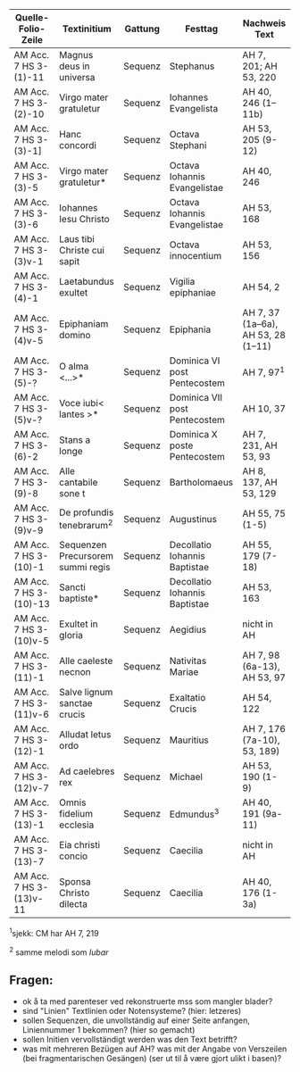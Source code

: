 | Quelle-Folio-Zeile | Textinitium | Gattung | Festtag | Nachweis Text |
|--|--|--|--|--|
|AM Acc. 7 HS 3-(1)-11| Magnus deus in universa | Sequenz | Stephanus | AH 7, 201; AH 53, 220 |
|AM Acc. 7 HS 3-(2)-10| Virgo mater gratuletur | Sequenz | Iohannes Evangelista | AH 40, 246 (1–11b) |
|AM Acc. 7 HS 3-(3)-1]| Hanc concordi | Sequenz | Octava Stephani | AH 53, 205 (9-12) |
|AM Acc. 7 HS 3-(3)-5| Virgo mater gratuletur* | Sequenz | Octava Iohannis Evangelistae |AH 40, 246 |
|AM Acc. 7 HS 3-(3)-6| Iohannes Iesu Christo | Sequenz | Octava Iohannis Evangelistae | AH 53, 168 |
|AM Acc. 7 HS 3-(3)v-1| Laus tibi Christe cui sapit| Sequenz | Octava innocentium | AH 53, 156 |
|AM Acc. 7 HS 3-(4)-1| Laetabundus exultet | Sequenz | Vigilia epiphaniae | AH 54, 2 |
|AM Acc. 7 HS 3-(4)v-5| Epiphaniam domino | Sequenz | Epiphania | AH 7, 37 (1a–6a), AH 53, 28 (1–11) |
|AM Acc. 7 HS 3-(5)-?| O alma <...>* | Sequenz | Dominica VI post Pentecostem | AH 7, 97<sup>1</sup> |
|AM Acc. 7 HS 3-(5)v-?| Voce iubi< lantes >* | Sequenz | Dominica VII post Pentecostem | AH 10, 37 |
|AM Acc. 7 HS 3-(6)-2| Stans a longe | Sequenz | Dominica X poste Pentecostem | AH 7, 231, AH 53, 93 |
|AM Acc. 7 HS 3-(9)-8| Alle cantabile sone t| Sequenz | Bartholomaeus | AH 8, 137, AH 53, 129 |
|AM Acc. 7 HS 3-(9)v-9| De profundis tenebrarum<sup>2</sup> | Sequenz | Augustinus | AH 55, 75 (1-5) |
|AM Acc. 7 HS 3-(10)-1| Sequenzen Precursorem summi regis | Sequenz | Decollatio Iohannis Baptistae | AH 55, 179 (7-18) |
|AM Acc. 7 HS 3-(10)-13| Sancti baptiste* | Sequenz | Decollatio Iohannis Baptistae | AH 53, 163 |
|AM Acc. 7 HS 3-(10)v-5| Exultet in gloria | Sequenz | Aegidius | nicht in AH |
|AM Acc. 7 HS 3-(11)-1| Alle caeleste necnon | Sequenz | Nativitas Mariae | AH 7, 98 (6a-13), AH 53, 97 |
|AM Acc. 7 HS 3-(11)v-6| Salve lignum sanctae crucis | Sequenz | Exaltatio Crucis | AH 54, 122 |
|AM Acc. 7 HS 3-(12)-1| Alludat letus ordo | Sequenz | Mauritius | AH 7, 176 (7a-10), 53, 189) |
|AM Acc. 7 HS 3-(12)v-7| Ad caelebres rex | Sequenz | Michael | AH 53, 190 (1-9) |
|AM Acc. 7 HS 3-(13)-1| Omnis fidelium ecclesia | Sequenz | Edmundus<sup>3</sup> | AH 40, 191 (9a-11) |
|AM Acc. 7 HS 3-(13)-7| Eia christi concio | Sequenz | Caecilia | nicht in AH |
|AM Acc. 7 HS 3-(13)v-11| Sponsa Christo dilecta | Sequenz | Caecilia | AH 40, 176 (1-3a) |   


<sup>1</sup>sjekk: CM har AH 7, 219
    
<sup>2</sup> samme melodi som <i>Iubar</i>
    
    
## Fragen:

- ok å ta med parenteser ved rekonstruerte mss som mangler blader?
- sind "Linien" Textlinien oder Notensysteme? (hier: letzeres)
- sollen Sequenzen, die unvollständig auf einer Seite anfangen, Liniennummer 1 bekommen? (hier so gemacht)
- sollen Initien vervollständigt werden was den Text betrifft?
- was mit mehreren Bezügen auf AH? was mit der Angabe von Verszeilen (bei fragmentarischen Gesängen) (ser ut til å være gjort ulikt i basen)?



